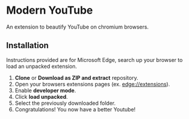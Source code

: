# Modern YouTube

An extension to beautify YouTube on chromium browsers.

## Installation 

Instructions provided are for Microsoft Edge, search up your browser to load an unpacked extension.

1. **Clone** or **Download as ZIP and extract** repository.
1. Open your browsers extensions pages (ex. <edge://extensions>).
1. Enable **developer mode**.
1. Click **load unpacked**.
1. Select the previously downloaded folder.
1. Congratulations! You now have a better Youtube!